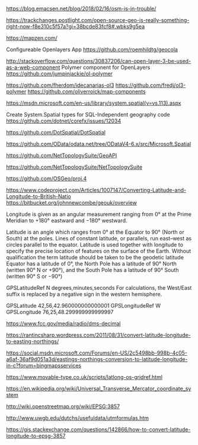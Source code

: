 
https://blog.emacsen.net/blog/2018/02/16/osm-is-in-trouble/

https://trackchanges.postlight.com/open-source-geo-is-really-something-right-now-f8e310c5f57a?gi=38bcde83fcf8#.wbks9g5ea

https://mapzen.com/

Configureable Openlayers App
https://github.com/roemhildtg/geocola


http://stackoverflow.com/questions/30837206/can-open-layer-3-be-used-as-a-web-component
Polymer component for OpenLayers
https://github.com/jumpinjackie/ol-polymer

https://github.com/fherdom/idecanarias-ol3
https://github.com/fredj/ol3-polymer
https://github.com/oliverroick/map-components

https://msdn.microsoft.com/en-us/library/system.spatial(v=vs.113).aspx

Create System.Spatial types for SQL-Independent geography code
https://github.com/dotnet/corefx/issues/12034

https://github.com/DotSpatial/DotSpatial

https://github.com/OData/odata.net/tree/ODataV4-6.x/src/Microsoft.Spatial

https://github.com/NetTopologySuite/GeoAPI

https://github.com/NetTopologySuite/NetTopologySuite

https://github.com/OSGeo/proj.4

https://www.codeproject.com/Articles/1007147/Converting-Latitude-and-Longitude-to-British-Natio
https://bitbucket.org/johnnewcombe/geouk/overview

Longitude is given as an angular measurement ranging from 0° at the Prime Meridian to +180° eastward and −180° westward.

Latitude is an angle which ranges from 0° at the Equator to 90° (North or South) at the poles. Lines of constant latitude, or parallels, run east–west as circles parallel to the equator. Latitude is used together with longitude to specify the precise location of features on the surface of the Earth. Without qualification the term latitude should be taken to be the geodetic latitude
Equator has a latitude of 0°, the North Pole has a latitude of 90° North (written 90° N or +90°), and the South Pole has a latitude of 90° South (written 90° S or −90°)

GPSLatitudeRef  N 
degrees,minutes,seconds
For calculations, the West/East suffix is replaced by a negative sign in the western hemisphere. 

GPSLatitude  42,56,42.960000000000001 
GPSLongitudeRef  W 
GPSLongitude  76,25,48.299999999999997 

https://www.fcc.gov/media/radio/dms-decimal

https://rantincsharp.wordpress.com/2011/08/31/convert-latitude-longitude-to-easting-northings/

https://social.msdn.microsoft.com/Forums/en-US/2c5498bb-998b-4c05-a6af-36af9d051a3d/eastings-northings-conversion-to-latitude-longitude-in-c?forum=bingmapsservices

https://www.movable-type.co.uk/scripts/latlong-os-gridref.html

https://en.wikipedia.org/wiki/Universal_Transverse_Mercator_coordinate_system

http://wiki.openstreetmap.org/wiki/EPSG:3857

http://www.uwgb.edu/dutchs/usefuldata/utmformulas.htm

https://gis.stackexchange.com/questions/142866/how-to-convert-latitude-longitude-to-epsg-3857